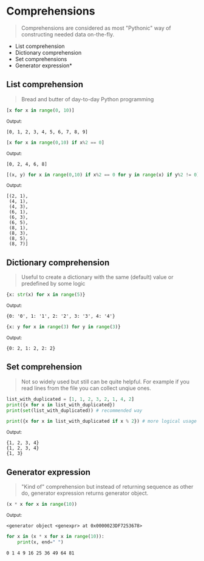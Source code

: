 # Comprehensions

> Comprehensions are considered as most "Pythonic" way of constructing needed data on-the-fly.


* List comprehension
* Dictionary comprehension
* Set comprehensions
* Generator expression\*

## List comprehension

> Bread and butter of day-to-day Python programming


```python
[x for x in range(0, 10)]
```




<sub>Output:</sub>

    [0, 1, 2, 3, 4, 5, 6, 7, 8, 9]




```python
[x for x in range(0,10) if x%2 == 0]
```




<sub>Output:</sub>

    [0, 2, 4, 6, 8]




```python
[(x, y) for x in range(0,10) if x%2 == 0 for y in range(x) if y%2 != 0]
```




<sub>Output:</sub>

    [(2, 1),
     (4, 1),
     (4, 3),
     (6, 1),
     (6, 3),
     (6, 5),
     (8, 1),
     (8, 3),
     (8, 5),
     (8, 7)]



## Dictionary comprehension

> Useful to create a dictionary with the same (default) value or predefined by some logic


```python
{x: str(x) for x in range(5)}
```




<sub>Output:</sub>

    {0: '0', 1: '1', 2: '2', 3: '3', 4: '4'}




```python
{x: y for x in range(3) for y in range(3)}
```




<sub>Output:</sub>

    {0: 2, 1: 2, 2: 2}



## Set comprehension

> Not so widely used but still can be quite helpful. For example if you read lines from the file you can collect unqiue ones.


```python
list_with_duplicated = [1, 1, 2, 3, 2, 1, 4, 2]
print({x for x in list_with_duplicated})
print(set(list_with_duplicated)) # recommended way

print({x for x in list_with_duplicated if x % 2}) # more logical usage
```

<sub>Output:</sub>

    {1, 2, 3, 4}
    {1, 2, 3, 4}
    {1, 3}


## Generator expression

> "Kind of" comprehension but instead of returning sequence as other do, generator expression returns generator object.


```python
(x * x for x in range(10))
```




<sub>Output:</sub>

    <generator object <genexpr> at 0x0000023DF7253678>




```python
for x in (x * x for x in range(10)):
    print(x, end=" ")
```

    0 1 4 9 16 25 36 49 64 81